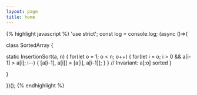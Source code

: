 ```yaml
---
layout: page
title: home
---
```


{% highlight javascript %}
'use strict'; const log = console.log; (async ()=>{

class SortedArray {

  static InsertionSort(a, n) {
    for(let o = 1; o < n; o++) {
      for(let i = o; i > 0 && a[i-1] > a[i]; i--) {
        [a[i-1], a[i]] = [a[i], a[i-1]];
      }
    }
    // Invariant: a[:o] sorted
  }

}

})();
{% endhighlight %}
